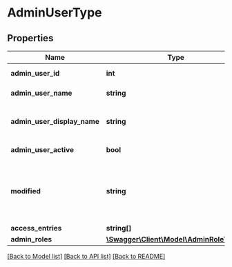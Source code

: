 # AdminUserType

## Properties
Name | Type | Description | Notes
------------ | ------------- | ------------- | -------------
**admin_user_id** | **int** | The admin user ID. | 
**admin_user_name** | **string** | The admin user name. | 
**admin_user_display_name** | **string** | The admin user display name. | 
**admin_user_active** | **bool** | Is allowed to logon? | 
**modified** | **string** | The admin user editing UTC date in format: YYYY-MM-DD HH:mm:SS | 
**access_entries** | **string[]** |  | [optional] 
**admin_roles** | [**\Swagger\Client\Model\AdminRoleType[]**](AdminRoleType.md) |  | [optional] 

[[Back to Model list]](../README.md#documentation-for-models) [[Back to API list]](../README.md#documentation-for-api-endpoints) [[Back to README]](../README.md)



